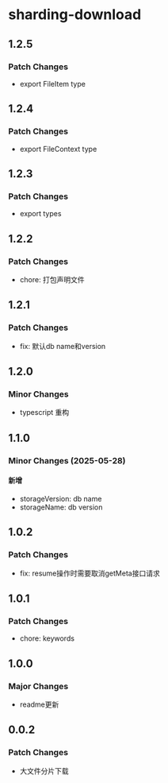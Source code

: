 # sharding-download

## 1.2.5

### Patch Changes

- export FileItem type

## 1.2.4

### Patch Changes

- export FileContext type

## 1.2.3

### Patch Changes

- export types

## 1.2.2

### Patch Changes

- chore: 打包声明文件

## 1.2.1

### Patch Changes

- fix: 默认db name和version

## 1.2.0

### Minor Changes

- typescript 重构

## 1.1.0

### Minor Changes (2025-05-28)

#### 新增

- storageVersion: db name
- storageName: db version

## 1.0.2

### Patch Changes

- fix: resume操作时需要取消getMeta接口请求

## 1.0.1

### Patch Changes

- chore: keywords

## 1.0.0

### Major Changes

- readme更新

## 0.0.2

### Patch Changes

- 大文件分片下载

